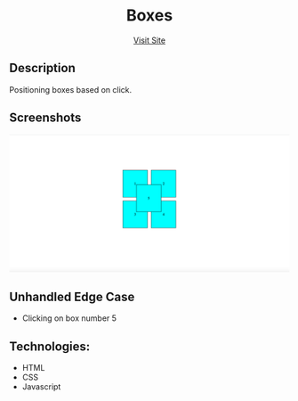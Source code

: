<h1 align="center">Boxes</h1>

<p align="center"><a align="center" href="https://shreyas-shriyan.github.io/boxes/">Visit Site</a></p>

## Description
Positioning boxes based on click.

## Screenshots

<p align="center">
  <img src="https://github.com/shreyas-shriyan/boxes/blob/master/resources/screenshot.png?raw=true" alt="boxes" >
</p>

## Unhandled Edge Case
 - Clicking on box number 5

## Technologies:
- HTML
- CSS
- Javascript
